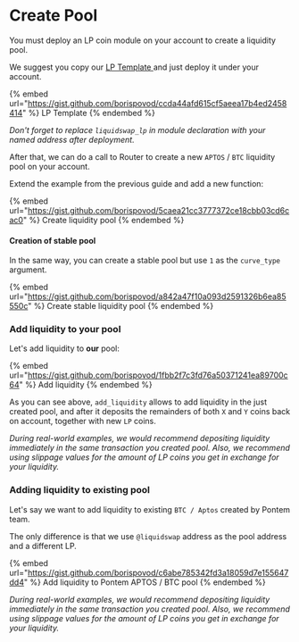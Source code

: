 # Create Pool

You must deploy an LP coin module on your account to create a liquidity pool.

We suggest you copy our [LP Template ](https://github.com/pontem-network/liquidswap-lp/blob/main/sources/lp.move)and just deploy it under your account.

{% embed url="https://gist.github.com/borispovod/ccda44afd615cf5aeea17b4ed2458414" %}
LP Template
{% endembed %}

_Don't forget to replace `liquidswap_lp` in module declaration with your named address after deployment._

After that, we can do a call to Router to create a new `APTOS` / `BTC` liquidity pool on your account.

Extend the example from the previous guide and add a new function:

{% embed url="https://gist.github.com/borispovod/5caea21cc3777372ce18cbb03cd6cac0" %}
Create liquidity pool
{% endembed %}

#### Creation of stable pool

In the same way, you can create a stable pool but use `1` as the `curve_type` argument.

{% embed url="https://gist.github.com/borispovod/a842a47f10a093d2591326b6ea85550c" %}
Create stable liquidity pool
{% endembed %}

### Add liquidity to your pool

Let's add liquidity to **our** pool:

{% embed url="https://gist.github.com/borispovod/1fbb2f7c3fd76a50371241ea89700c64" %}
Add liquidity
{% endembed %}

As you can see above, `add_liquidity`  allows to add liquidity in the just created pool, and after it deposits the remainders of both `X` and `Y` coins back on account, together with new `LP` coins.&#x20;

_During real-world examples, we would recommend depositing liquidity immediately in the same transaction you created pool. Also, we recommend using slippage values for the amount of LP coins you get in exchange for your liquidity._

### Adding liquidity to existing pool

Let's say we want to add liquidity to existing `BTC / Aptos` created by Pontem team.

The only difference is that we use `@liquidswap` address as the pool address and a different LP.

{% embed url="https://gist.github.com/borispovod/c6abe785342fd3a18059d7e155647dd4" %}
Add liquidity to Pontem APTOS / BTC pool
{% endembed %}

_During real-world examples, we would recommend depositing liquidity immediately in the same transaction you created pool. Also, we recommend using slippage values for the amount of LP coins you get in exchange for your liquidity._
